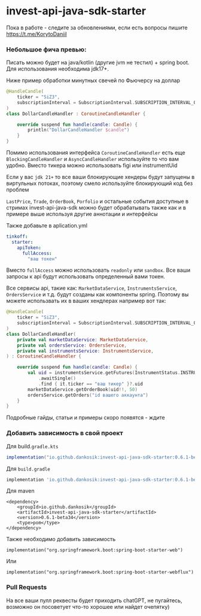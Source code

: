 # invest-api-java-sdk-starter

Пока в работе - следите за обновлениями, если есть вопросы пишите https://t.me/KorytoDaniil

### Небольшое фича превью:
Писать можно будет на java/kotlin (другие jvm не тестил) + spring boot. Для использования необходима jdk17+.

Ниже пример обработки минутных свечей по Фьючерсу на доллар
```kotlin
@HandleCandle(
    ticker = "SiZ3",
    subscriptionInterval = SubscriptionInterval.SUBSCRIPTION_INTERVAL_ONE_MINUTE
)
class DollarCandleHandler : CoroutineCandleHandler {

    override suspend fun handle(candle: Candle) {
        println("DollarCandleHandler $candle")
    }
}
```

Помимо использования интерфейса `CoroutineCandleHandler` есть еще `BlockingCandleHandler` и `AsyncCandleHandler` используйте то что вам удобно. Вместо тикера можно использовать figi или instrumentUid

Если у вас `jdk 21+` то все ваши блокирующие хендеры будут запущены в виртульных потоках, поэтому смело используйте блокирующий код без проблем 

`LastPrice`, `Trade`, `OrderBook`, `Porfolio` и остальные события доступные в стримах invest-api-java-sdk можно будет обрабатывать также как и в примере выше используя другие аннотации и интерфейсы

Также добавьте в aplication.yml

```yml
tinkoff:
  starter:
    apiToken:
      fullAccess:
        "ваш токен"
```

Вместо `fullAccess` можно использовать `readonly` или `sandbox`. Все ваши запросы к api будут использовать определенный вами токен. 

Все сервисы api, такие как: `MarketDataService`, `InstrumentsService`, `OrdersService` и т.д.  будут созданы как компоненты spring. Поэтому вы можете использвать их в ваших хендлерах например вот так:

```kotlin
@HandleCandle(
    ticker = "SiZ3",
    subscriptionInterval = SubscriptionInterval.SUBSCRIPTION_INTERVAL_ONE_MINUTE
)
class DollarCandleHandler(
    private val marketDataService: MarketDataService,
    private val ordersService: OrdersService,
    private val instrumentsService: InstrumentsService,
) : CoroutineCandleHandler {

    override suspend fun handle(candle: Candle) {
        val uid = instrumentsService.getFutures(InstrumentStatus.INSTRUMENT_STATUS_BASE)
            .awaitSingle()
            .find { it.ticker == "ваш тикер" }?.uid
        marketDataService.getOrderBook(uid!!, 50)
        ordersService.getOrders("id вашего аккаунта")
    }
}
```

Подробные гайды, статьи и примеры скоро появятся - ждите
### Добавить зависимость в свой проект

Для build.`gradle.kts`
```gradle
implementation("io.github.dankosik:invest-api-java-sdk-starter:0.6.1-beta34")
```
Для `build.gradle`
```gradle
implementation 'io.github.dankosik:invest-api-java-sdk-starter:0.6.1-beta34'
```
Для maven
```asciidoc
<dependency>
    <groupId>io.github.dankosik</groupId>
    <artifactId>invest-api-java-sdk-starter</artifactId>
    <version>0.6.1-beta34</version>
    <type>pom</type>
</dependency>
```

Также необходимо добавить зависимость 

```
implementation("org.springframework.boot:spring-boot-starter-web")
```
Или
```asciidoc
implementation("org.springframework.boot:spring-boot-starter-webflux")
```

### Pull Requests

На все ваши пулл реквесты будет приходить chatGPT, не пугайтесь, возможно он посоветует что-то хорошее  или найдет очепятку)